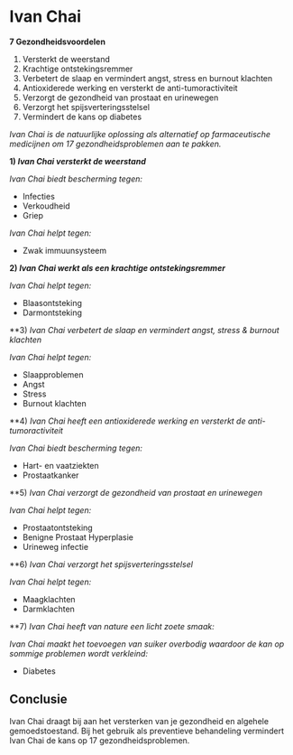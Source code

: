 # Ivan Chai

**7 Gezondheidsvoordelen**  

1.  Versterkt de weerstand
2.  Krachtige ontstekingsremmer
3.  Verbetert de slaap en vermindert angst, stress en burnout klachten
4.  Antioxiderede werking en versterkt de anti-tumoractiviteit
5.  Verzorgt de gezondheid van prostaat en urinewegen
6.  Verzorgt het spijsverteringsstelsel
7.  Vermindert de kans op diabetes 

_Ivan Chai is de natuurlijke oplossing als alternatief op farmaceutische medicijnen om 17 gezondheidsproblemen aan te pakken._

**1) _Ivan Chai versterkt de weerstand_**

_Ivan Chai biedt bescherming tegen:_
* Infecties
* Verkoudheid 
* Griep

_Ivan Chai helpt tegen:_
* Zwak immuunsysteem


**2) _Ivan Chai werkt als een krachtige ontstekingsremmer_**

_Ivan Chai helpt tegen:_
* Blaasontsteking
* Darmontsteking

**3) _Ivan Chai verbetert de slaap en vermindert angst, stress & burnout klachten_

_Ivan Chai helpt tegen:_
* Slaapproblemen
* Angst
* Stress
* Burnout klachten

**4) _Ivan Chai heeft een antioxiderede werking en versterkt de anti-tumoractiviteit_

_Ivan Chai biedt bescherming tegen:_
* Hart- en vaatziekten
* Prostaatkanker

**5) _Ivan Chai verzorgt de gezondheid van prostaat en urinewegen_

_Ivan Chai helpt tegen:_
* Prostaatontsteking
* Benigne Prostaat Hyperplasie
* Urineweg infectie

**6) _Ivan Chai verzorgt het spijsverteringsstelsel_

_Ivan Chai helpt tegen:_
* Maagklachten
* Darmklachten


**7) _Ivan Chai heeft van nature een licht zoete smaak:_

_Ivan Chai maakt het toevoegen van suiker overbodig waardoor de kan op sommige problemen wordt verkleind:_
* Diabetes


## Conclusie

Ivan Chai draagt bij aan het versterken van je gezondheid en algehele gemoedstoestand. Bij het gebruik als preventieve behandeling vermindert Ivan Chai de kans op 17 gezondheidsproblemen.  
